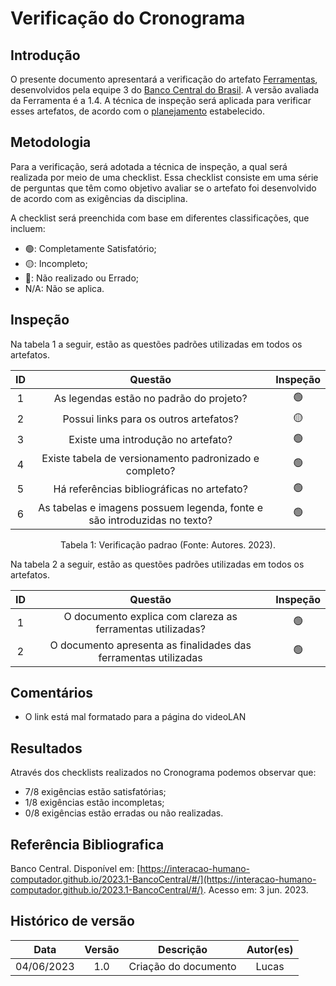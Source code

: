 # Verificação do Cronograma

## Introdução

O presente documento apresentará a verificação do artefato [Ferramentas](https://interacao-humano-computador.github.io/2023.1-BancoCentral/#/planejamento/ferramentas), desenvolvidos pela equipe 3 do [Banco Central do Brasil](https://interacao-humano-computador.github.io/2023.1-BancoCentral/). A versão avaliada da Ferramenta é a 1.4. A técnica de inspeção será aplicada para verificar esses artefatos, de acordo com o [planejamento](../planejamento.md) estabelecido.

## Metodologia

Para a verificação, será adotada a técnica de inspeção, a qual será realizada por meio de uma checklist. Essa checklist consiste em uma série de perguntas que têm como objetivo avaliar se o artefato foi desenvolvido de acordo com as exigências da disciplina.

A checklist será preenchida com base em diferentes classificações, que incluem:

- 🟢: Completamente Satisfatório;
- 🟡: Incompleto;
- 🔴: Não realizado ou Errado;
- N/A: Não se aplica.

## Inspeção

Na tabela 1 a seguir, estão as questões padrões utilizadas em todos os artefatos.

| ID  |                                 Questão                                  | Inspeção |
| :-: | :----------------------------------------------------------------------: | :------: |
|  1  |                 As legendas estão no padrão do projeto?                  |    🟢    |
|  2  |                  Possui links para os outros artefatos?                  |    🟡    |
|  3  |                    Existe uma introdução no artefato?                    |    🟢    |
|  4  |          Existe tabela de versionamento padronizado e completo?          |    🟢    |
|  5  |                Há referências bibliográficas no artefato?                |    🟢    |
|  6  | As tabelas e imagens possuem legenda, fonte e são introduzidas no texto? |    🟢    |

<div style="text-align: center">
    <p> Tabela 1: Verificação padrao (Fonte: Autores. 2023).</p>
</div>

Na tabela 2 a seguir, estão as questões padrões utilizadas em todos os artefatos.

| ID  |                             Questão                             | Inspeção |
| :-: | :-------------------------------------------------------------: | :------: |
|  1  |   O documento explica com clareza as ferramentas utilizadas?    |    🟢    |
|  2  | O documento apresenta as finalidades das ferramentas utilizadas |    🟢    |

## Comentários

- O link está mal formatado para a página do videoLAN

## Resultados

Através dos checklists realizados no Cronograma podemos observar que:

- 7/8 exigências estão satisfatórias;
- 1/8 exigências estão incompletas;
- 0/8 exigências estão erradas ou não realizadas.

## Referência Bibliografica

Banco Central. Disponível em: [https://interacao-humano-computador.github.io/2023.1-BancoCentral/#/](https://interacao-humano-computador.github.io/2023.1-BancoCentral/#/). Acesso em: 3 jun. 2023.‌
‌

## Histórico de versão

|    Data    | Versão |      Descrição       | Autor(es) |
| :--------: | :----: | :------------------: | :-------: |
| 04/06/2023 |  1.0   | Criação do documento |   Lucas   |
